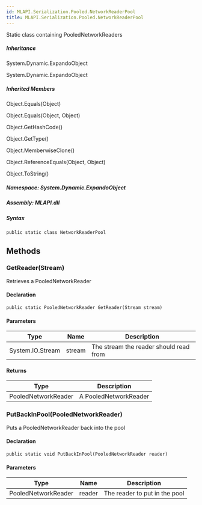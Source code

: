 ```yaml
---  
id: MLAPI.Serialization.Pooled.NetworkReaderPool  
title: MLAPI.Serialization.Pooled.NetworkReaderPool  
---
```


<div class="markdown level0 summary">

Static class containing PooledNetworkReaders

</div>

<div class="markdown level0 conceptual">

</div>

<div class="inheritance">

##### Inheritance

<div class="level0">

System.Dynamic.ExpandoObject

</div>

<div class="level1">

System.Dynamic.ExpandoObject

</div>

</div>

<div class="inheritedMembers">

##### Inherited Members

<div>

Object.Equals(Object)

</div>

<div>

Object.Equals(Object, Object)

</div>

<div>

Object.GetHashCode()

</div>

<div>

Object.GetType()

</div>

<div>

Object.MemberwiseClone()

</div>

<div>

Object.ReferenceEquals(Object, Object)

</div>

<div>

Object.ToString()

</div>

</div>

##### **Namespace**: System.Dynamic.ExpandoObject

##### **Assembly**: MLAPI.dll

##### Syntax

    public static class NetworkReaderPool

## Methods 

### GetReader(Stream)

<div class="markdown level1 summary">

Retrieves a PooledNetworkReader

</div>

<div class="markdown level1 conceptual">

</div>

#### Declaration

    public static PooledNetworkReader GetReader(Stream stream)

#### Parameters

| Type             | Name   | Description                            |
|------------------|--------|----------------------------------------|
| System.IO.Stream | stream | The stream the reader should read from |

#### Returns

| Type                | Description           |
|---------------------|-----------------------|
| PooledNetworkReader | A PooledNetworkReader |

### PutBackInPool(PooledNetworkReader)

<div class="markdown level1 summary">

Puts a PooledNetworkReader back into the pool

</div>

<div class="markdown level1 conceptual">

</div>

#### Declaration

    public static void PutBackInPool(PooledNetworkReader reader)

#### Parameters

| Type                | Name   | Description                   |
|---------------------|--------|-------------------------------|
| PooledNetworkReader | reader | The reader to put in the pool |
